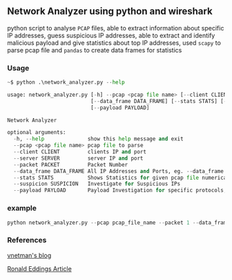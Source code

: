 ## Network Analyzer using python and wireshark
python script to analyse `PCAP` files, able to extract information about specific IP addresses, guess suspicious IP addresses, able to extract and identify malicious payload and give statistics about top IP addresses, used `scapy` to parse pcap file and `pandas` to create data frames for statistics

### Usage
```python
~$ python .\network_analyzer.py --help

usage: network_analyzer.py [-h] --pcap <pcap file name> [--client CLIENT] [--server SERVER] [--packet PACKET] 
                           [--data_frame DATA_FRAME] [--stats STATS] [--suspicion SUSPICION] 
                           [--payload PAYLOAD]

Network Analyzer

optional arguments:
  -h, --help              show this help message and exit
  --pcap <pcap file name> pcap file to parse
  --client CLIENT         clients IP and port
  --server SERVER         server IP and port
  --packet PACKET         Packet Number
  --data_frame DATA_FRAME All IP Addresses and Ports, eg. --data_frame src,dst
  --stats STATS           Shows Statistics for given pcap file numerical or graphical, eg. num,graph
  --suspicion SUSPICION   Investigate for Suspicious IPs
  --payload PAYLOAD       Payload Investigation for specific protocols, eg. get,post
```
### example
```python 
python network_analyzer.py --pcap pcap_file_name --packet 1 --data_frame src,dst,sport,dport --stats num,graph --suspicion true --payload get,post
```

### References 
[vnetman's blog](https://vnetman.github.io/pcap/python/pyshark/scapy/libpcap/2018/10/25/analyzing-packet-captures-with-python-part-1.html)

[Ronald Eddings Article](https://medium.com/hackervalleystudio/learning-packet-analysis-with-data-science-5356a3340d4e)
